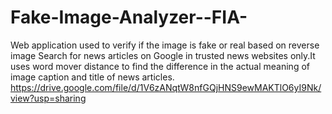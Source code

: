 # Fake-Image-Analyzer--FIA-
Web application used to verify if the image is fake or real based on
reverse image Search for news articles on Google in trusted news websites only.It uses word mover distance to find the difference in
the actual meaning of image caption and title of news articles. 
https://drive.google.com/file/d/1V6zANqtW8nfGQjHNS9ewMAKTlO6yI9Nk/view?usp=sharing
